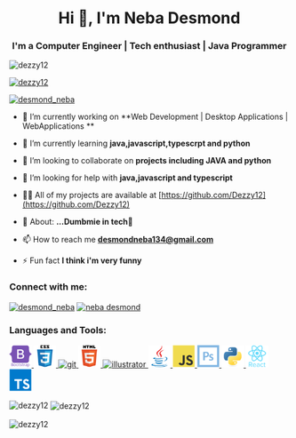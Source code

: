<h1 align="center">Hi 👋, I'm Neba Desmond</h1>
<h3 align="center">I'm a Computer Engineer | Tech enthusiast | Java Programmer</h3>

<p align="left"> <img src="https://komarev.com/ghpvc/?username=dezzy12&label=Profile%20views&color=0e75b6&style=flat" alt="dezzy12" /> </p>

<p align="left"> <a href="https://github.com/ryo-ma/github-profile-trophy"><img src="https://github-profile-trophy.vercel.app/?username=dezzy12" alt="dezzy12" /></a> </p>

<p align="left"> <a href="https://twitter.com/desmond_neba" target="blank"><img src="https://img.shields.io/twitter/follow/desmond_neba?logo=twitter&style=for-the-badge" alt="desmond_neba" /></a> </p>

- 🔭 I’m currently working on **Web Development | Desktop Applications | WebApplications **

- 🌱 I’m currently learning **java,javascript,typescrpt and python**

- 👯 I’m looking to collaborate on **projects including JAVA and python**

- 🤝 I’m looking for help with **java,javascript and typescript**

- 👨‍💻 All of my projects are available at [https://github.com/Dezzy12](https://github.com/Dezzy12)

- 💬 About: **...Dumbmie in tech🌚️**

- 📫 How to reach me **desmondneba134@gmail.com**

- ⚡ Fun fact **I think i'm very funny**

<h3 align="left">Connect with me:</h3>
<p align="left">
<a href="https://twitter.com/desmond_neba" target="blank"><img align="center" src="https://raw.githubusercontent.com/rahuldkjain/github-profile-readme-generator/master/src/images/icons/Social/twitter.svg" alt="desmond_neba" height="30" width="40" /></a>
<a href="https://linkedin.com/in/neba desmond" target="blank"><img align="center" src="https://raw.githubusercontent.com/rahuldkjain/github-profile-readme-generator/master/src/images/icons/Social/linked-in-alt.svg" alt="neba desmond" height="30" width="40" /></a>
</p>

<h3 align="left">Languages and Tools:</h3>
<p align="left"> <a href="https://getbootstrap.com" target="_blank" rel="noreferrer"> <img src="https://raw.githubusercontent.com/devicons/devicon/master/icons/bootstrap/bootstrap-plain-wordmark.svg" alt="bootstrap" width="40" height="40"/> </a> <a href="https://www.w3schools.com/css/" target="_blank" rel="noreferrer"> <img src="https://raw.githubusercontent.com/devicons/devicon/master/icons/css3/css3-original-wordmark.svg" alt="css3" width="40" height="40"/> </a> <a href="https://git-scm.com/" target="_blank" rel="noreferrer"> <img src="https://www.vectorlogo.zone/logos/git-scm/git-scm-icon.svg" alt="git" width="40" height="40"/> </a> <a href="https://www.w3.org/html/" target="_blank" rel="noreferrer"> <img src="https://raw.githubusercontent.com/devicons/devicon/master/icons/html5/html5-original-wordmark.svg" alt="html5" width="40" height="40"/> </a> <a href="https://www.adobe.com/in/products/illustrator.html" target="_blank" rel="noreferrer"> <img src="https://www.vectorlogo.zone/logos/adobe_illustrator/adobe_illustrator-icon.svg" alt="illustrator" width="40" height="40"/> </a> <a href="https://www.java.com" target="_blank" rel="noreferrer"> <img src="https://raw.githubusercontent.com/devicons/devicon/master/icons/java/java-original.svg" alt="java" width="40" height="40"/> </a> <a href="https://developer.mozilla.org/en-US/docs/Web/JavaScript" target="_blank" rel="noreferrer"> <img src="https://raw.githubusercontent.com/devicons/devicon/master/icons/javascript/javascript-original.svg" alt="javascript" width="40" height="40"/> </a> <a href="https://www.photoshop.com/en" target="_blank" rel="noreferrer"> <img src="https://raw.githubusercontent.com/devicons/devicon/master/icons/photoshop/photoshop-line.svg" alt="photoshop" width="40" height="40"/> </a> <a href="https://www.python.org" target="_blank" rel="noreferrer"> <img src="https://raw.githubusercontent.com/devicons/devicon/master/icons/python/python-original.svg" alt="python" width="40" height="40"/> </a> <a href="https://reactjs.org/" target="_blank" rel="noreferrer"> <img src="https://raw.githubusercontent.com/devicons/devicon/master/icons/react/react-original-wordmark.svg" alt="react" width="40" height="40"/> </a> <a href="https://www.typescriptlang.org/" target="_blank" rel="noreferrer"> <img src="https://raw.githubusercontent.com/devicons/devicon/master/icons/typescript/typescript-original.svg" alt="typescript" width="40" height="40"/> </a> </p>

<p><img align="left" src="https://github-readme-stats.vercel.app/api/top-langs?username=dezzy12&show_icons=true&locale=en&layout=compact" alt="dezzy12" /></p>

<p>&nbsp;<img align="center" src="https://github-readme-stats.vercel.app/api?username=dezzy12&show_icons=true&locale=en" alt="dezzy12" /></p>

<p><img align="center" src="https://github-readme-streak-stats.herokuapp.com/?user=dezzy12&" alt="dezzy12" /></p>

